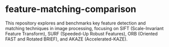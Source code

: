 # feature-matching-comparison
This repository explores and benchmarks key feature detection and matching techniques in image processing, focusing on SIFT (Scale-Invariant Feature Transform), SURF (Speeded-Up Robust Features), ORB (Oriented FAST and Rotated BRIEF), and AKAZE (Accelerated-KAZE).
